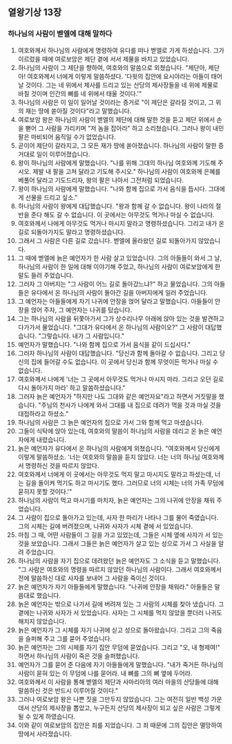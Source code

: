 ## 열왕기상 13장

### 하나님의 사람이 벧엘에 대해 말하다
1. 여호와께서 하나님의 사람에게 명령하여 유다를 떠나 벧엘로 가게 하셨습니다. 그가 이르렀을 때에 여로보암은 제단 곁에 서서 제물을 바치고 있었습니다.
2. 하나님의 사람이 그 제단을 향하여, 여호와의 말씀으로 외쳤습니다. "제단아, 제단아! 여호와께서 너에게 이렇게 말씀하셨다. '다윗의 집안에 요시야라는 아들이 태어날 것이다. 그는 네 위에서 제사를 드리고 있는 산당의 제사장들을 네 위에 제물로 바칠 것이며 인간의 뼈를 네 위에서 태울 것이다.'"
3. 하나님의 사람은 이 일이 일어날 것이라는 증거로 "이 제단은 갈라질 것이고, 그 위의 재는 땅에 쏟아질 것이다"라고 말했습니다.
4. 여로보암 왕은 하나님의 사람이 벧엘의 제단에 대해 말한 것을 듣고 제단 위에서 손을 뻗어 그 사람을 가리키며 "저 놈을 잡아라" 하고 소리쳤습니다. 그러나 왕이 내민 팔은 마비되어 움직일 수가 없었습니다.
5. 곧이어 제단이 갈라지고, 그 모든 재가 땅에 쏟아졌습니다. 하나님의 사람이 말한 증거대로 일이 이루어졌습니다.
6. 왕이 하나님의 사람에게 말했습니다. "나를 위해 그대의 하나님 여호와께 기도해 주시오. 제발 내 팔을 고쳐 달라고 기도해 주시오." 하나님의 사람이 여호와께 은혜를 베풀어 달라고 기도드리자, 왕의 팔은 나아서 그전처럼 되었습니다.
7. 왕이 하나님의 사람에게 말했습니다. "나와 함께 집으로 가서 음식을 듭시다. 그대에게 선물을 드리고 싶소."
8. 하나님의 사람이 왕에게 대답했습니다. "왕과 함께 갈 수 없습니다. 왕이 나라의 절반을 준다 해도 갈 수 없습니다. 이 곳에서는 아무것도 먹거나 마실 수 없습니다.
9. 여호와께서 나에게 아무것도 먹거나 마시지 말라고 명령하셨습니다. 그리고 내가 온 길로 되돌아가지도 말라고 명령하셨습니다.
10. 그래서 그 사람은 다른 길로 갔습니다. 벧엘에 올라왔던 길로 되돌아가지 않았습니다.
11. 그 때에 벧엘에 늙은 예언자가 한 사람 살고 있었습니다. 그의 아들들이 와서 그 날, 하나님의 사람이 한 일에 대해 이야기해 주었고, 하나님의 사람이 여로보암에게 한 말도 들려 주었습니다.
12. 그러자 그 아버지는 "그 사람이 어느 길로 돌아갔느냐?" 하고 물었습니다. 그의 아들들은 유다에서 온 하나님의 사람이 돌아간 길을 아버지에게 일러 주었습니다.
13. 그 예언자는 아들들에게 자기 나귀에 안장을 얹어 달라고 말했습니다. 아들들이 안장을 얹어 주자, 그 예언자는 나귀를 탔습니다.
14. 그는 하나님의 사람을 뒤쫓아가서 그가 상수리나무 아래에 앉아 있는 것을 발견하고 다가가서 물었습니다. "그대가 유다에서 온 하나님의 사람이오?" 그 사람이 대답했습니다. "그렇습니다. 내가 그 사람입니다."
15. 예언자가 말했습니다. "나와 함께 집으로 가서 음식을 같이 드십시다."
16. 그러자 하나님의 사람이 대답했습니다. "당신과 함께 돌아갈 수 없습니다. 그리고 당신의 집에 들어갈 수도 없습니다. 이 곳에서 당신과 함께 무엇이든 먹거나 마실 수 없습니다.
17. 여호와께서 나에게 '너는 그 곳에서 아무것도 먹거나 마시지 마라. 그리고 오던 길로 다시 돌아가지 마라' 하고 말씀하셨습니다."
18. 그러자 늙은 예언자가 "하지만 나도 그대와 같은 예언자요"라고 하면서 거짓말을 했습니다. "주님의 천사가 나에게 와서 그대를 내 집으로 데려가 먹을 것과 마실 것을 대접하라고 하셨소."
19. 하나님의 사람은 그 늙은 예언자의 집으로 가서 그와 함께 먹고 마셨습니다.
20. 그들이 식탁에 앉아 있는데, 여호와의 말씀이 하나님의 사람을 데리고 온 늙은 예언자에게 내렸습니다.
21. 늙은 예언자가 유다에서 온 하나님의 사람에게 외쳤습니다. "여호와께서 당신에게 이렇게 말씀하셨소. '너는 여호와의 말씀을 듣지 않았다. 너는 너의 하나님 여호와께서 명령하신 것을 따르지 않았다.
22. 여호와께서 너에게 이 곳에서는 아무것도 먹지 말고 마시지도 말라고 하셨는데, 너는 길을 돌이켜 먹기도 하고 마시기도 했다. 그러므로 너의 시체는 너의 가족 무덤에 묻히지 못할 것이다.'"
23. 하나님의 사람이 먹고 마시기를 마치자, 늙은 예언자는 그의 나귀에 안장을 채워 주었습니다.
24. 그 사람이 집으로 돌아가고 있는데, 사자 한 마리가 나타나 그를 물어 죽였습니다. 그의 시체는 길에 버려졌으며, 나귀와 사자가 시체 곁에 서 있었습니다.
25. 마침 그 때, 어떤 사람들이 그 길을 가고 있었는데, 그들은 시체 옆에 사자가 서 있는 것을 보았습니다. 그래서 그들은 늙은 예언자가 살고 있는 성으로 가서 그 사실을 알려 주었습니다.
26. 하나님의 사람을 자기 집으로 데려왔던 늙은 예언자도 그 소식을 듣고 말했습니다. "그 사람은 여호와의 명령을 따르지 않았던 하나님의 사람이다. 그래서 여호와께서 전에 말씀하신 대로 사자를 보내어 그 사람을 죽이신 것이다.
27. 늙은 예언자가 자기 아들들에게 말했습니다. "나귀에 안장을 채워라." 아들들은 말씀대로 했습니다.
28. 늙은 예언자는 밖으로 나가서 길에 버려져 있는 그 사람의 시체를 찾아 냈습니다. 그 곁에는 나귀와 사자가 서 있었습니다. 사자는 그 시체를 먹지 않았을 뿐더러 나귀도 해치지 않았습니다.
29. 늙은 예언자가 그 시체를 자기 나귀에 싣고 성으로 돌아왔습니다. 그리고 그의 죽음을 슬퍼해 주고 그를 묻어 주었습니다.
30. 늙은 예언자는 그의 시체를 자기 집안 무덤에 묻었습니다. 그리고 "오, 내 형제여!" 하면서 하나님의 사람이 죽은 것을 슬퍼했습니다.
31. 예언자가 그를 묻어 준 다음에 자기 아들들에게 말했습니다. "내가 죽거든 하나님의 사람이 묻혀 있는 이 무덤에 나를 묻어라. 내 뼈를 그의 뼈 옆에 두어라.
32. 여호와께서 이 사람을 통해 벧엘의 제단과 사마리아의 여러 마을의 산당들에 대해 말씀하신 것은 반드시 이루어질 것이다."
33. 그러나 여로보암 왕은 나쁜 짓을 그만두지 않았습니다. 그는 여전히 일반 백성 가운데서 산당의 제사장을 뽑았고, 누구든지 산당의 제사장이 되고 싶은 사람은 그렇게 될 수 있게 하였습니다.
34. 이와 같이 여로보암의 집안은 죄를 지었습니다. 그 죄 때문에 그의 집안은 멸망하여 땅에서 사라졌습니다.